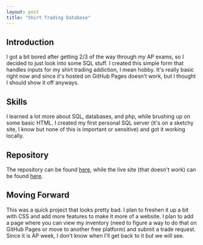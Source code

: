 ```yaml
---
layout: post
title: "Shirt Trading Database"
---
```


## Introduction

I got a bit bored after getting 2/3 of the way through my AP exams, so I decided to just look into some SQL stuff. I created this simple form that handles inputs for my shirt trading addiction, I mean hobby. It's really basic right now and since it's hosted on GitHub Pages doesn't work, but I thought I should show it off anyways.

## Skills

I learned a lot more about SQL, databases, and php, while brushing up on some basic HTML. I created my first personal SQL server (it's on a sketchy site, I know but none of this is important or sensitive) and got it working locally.

## Repository

The repository can be found [here][gh-repo], while the live site (that doesn't work) can be found [here][gh-page].

## Moving Forward

This was a quick project that looks pretty bad. I plan to freshen it up a bit with CSS and add more features to make it more of a website. I plan to add a page where you can view my inventory (need to figure a way to do that on GitHub Pages or move to another free platform) and submit a trade request. Since it is AP week, I don't know when I'll get back to it but we will see.

[gh-repo]: https://github.com/DanielYanger/shirtTrading
[gh-page]: https://danielyanger.github.io/shirtTrading/
